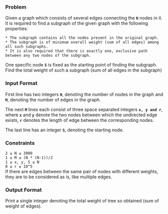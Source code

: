 ### Problem 
Given a graph which consists of several edges connecting the **```N```** nodes in it. It is required to find a subgraph of the given graph with the following properties: 

    * The subgraph contains all the nodes present in the original graph.
    * The subgraph is of minimum overall weight (sum of all edges) among all such subgraphs.
    * It is also required that there is exactly one, exclusive path between any two nodes of the subgraph.

One specific node **```S```** is fixed as the starting point of finding the subgraph.
Find the total weight of such a subgraph (sum of all edges in the subgraph)  

### Input Format
First line has two integers **```N```**, denoting the number of nodes in the graph and **```M```**, denoting the number of edges in the graph.

The next **```M```** lines each consist of three space separated integers **```x, y and r```**, where **```x```** and **```y```** denote the two nodes between which the undirected edge exists, **```r```** denotes the length of edge between the corresponding nodes.

The last line has an integer **```S```**, denoting the starting node. 
    
### Constraints
```2 ≤ N ≤ 3000```<br>
```1 ≤ M ≤ (N * (N-1))/2```<br>
```1 ≤ x, y, S ≤ N```<br>
```0 ≤ r ≤ 10^5```<br>
If there are edges between the same pair of nodes with different weights, they are to be considered as is, like multiple edges.

### Output Format
Print a single integer denoting the total weight of tree so obtained (sum of weight of edges). 

